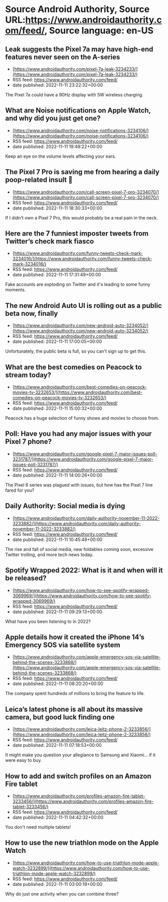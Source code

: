 # Source Android Authority, Source URL:https://www.androidauthority.com/feed/, Source language: en-US

## Leak suggests the Pixel 7a may have high-end features never seen on the A-series
 - [https://www.androidauthority.com/pixel-7a-leak-3234233/](https://www.androidauthority.com/pixel-7a-leak-3234233/)
 - RSS feed: https://www.androidauthority.com/feed/
 - date published: 2022-11-11 23:22:32+00:00

The Pixel 7a could have a 90Hz display with 5W wireless charging.

## What are Noise notifications on Apple Watch, and why did you just get one?
 - [https://www.androidauthority.com/noise-notifications-3234106/](https://www.androidauthority.com/noise-notifications-3234106/)
 - RSS feed: https://www.androidauthority.com/feed/
 - date published: 2022-11-11 19:49:22+00:00

Keep an eye on the volume levels affecting your ears.

## The Pixel 7 Pro is saving me from hearing a daily poop-related insult 🤷
 - [https://www.androidauthority.com/call-screen-pixel-7-pro-3234070/](https://www.androidauthority.com/call-screen-pixel-7-pro-3234070/)
 - RSS feed: https://www.androidauthority.com/feed/
 - date published: 2022-11-11 18:30:33+00:00

If I didn't own a Pixel 7 Pro, this would probably be a real pain in the neck.

## Here are the 7 funniest imposter tweets from Twitter’s check mark fiasco
 - [https://www.androidauthority.com/funny-tweets-check-mark-3234016/](https://www.androidauthority.com/funny-tweets-check-mark-3234016/)
 - RSS feed: https://www.androidauthority.com/feed/
 - date published: 2022-11-11 17:31:49+00:00

Fake accounts are exploding on Twitter and it's leading to some funny moments.

## The new Android Auto UI is rolling out as a public beta now, finally
 - [https://www.androidauthority.com/new-android-auto-3234052/](https://www.androidauthority.com/new-android-auto-3234052/)
 - RSS feed: https://www.androidauthority.com/feed/
 - date published: 2022-11-11 17:00:05+00:00

Unfortunately, the public beta is full, so you can't sign up to get this.

## What are the best comedies on Peacock to stream today?
 - [https://www.androidauthority.com/best-comedies-on-peacock-movies-tv-3232653/](https://www.androidauthority.com/best-comedies-on-peacock-movies-tv-3232653/)
 - RSS feed: https://www.androidauthority.com/feed/
 - date published: 2022-11-11 15:00:32+00:00

Peacock has a huge selection of funny shows and movies to choose from.

## Poll: Have you had any major issues with your Pixel 7 phone?
 - [https://www.androidauthority.com/google-pixel-7-major-issues-poll-3231787/](https://www.androidauthority.com/google-pixel-7-major-issues-poll-3231787/)
 - RSS feed: https://www.androidauthority.com/feed/
 - date published: 2022-11-11 14:00:26+00:00

The Pixel 6 series was plagued with issues, but how has the Pixel 7 line fared for you?

## Daily Authority: Social media is dying
 - [https://www.androidauthority.com/daily-authority-november-11-2022-3233882/](https://www.androidauthority.com/daily-authority-november-11-2022-3233882/)
 - RSS feed: https://www.androidauthority.com/feed/
 - date published: 2022-11-11 10:45:48+00:00

The rise and fall of social media, new foldables coming soon, excessive Twitter trolling, and more tech news today.

## Spotify Wrapped 2022: What is it and when will it be released?
 - [https://www.androidauthority.com/how-to-see-spotify-wrapped-3069969/](https://www.androidauthority.com/how-to-see-spotify-wrapped-3069969/)
 - RSS feed: https://www.androidauthority.com/feed/
 - date published: 2022-11-11 09:29:13+00:00

What have you been listening to in 2022?

## Apple details how it created the iPhone 14’s Emergency SOS via satellite system
 - [https://www.androidauthority.com/apple-emergency-sos-via-satellite-behind-the-scenes-3233868/](https://www.androidauthority.com/apple-emergency-sos-via-satellite-behind-the-scenes-3233868/)
 - RSS feed: https://www.androidauthority.com/feed/
 - date published: 2022-11-11 08:20:20+00:00

The company spent hundreds of millions to bring the feature to life.

## Leica’s latest phone is all about its massive camera, but good luck finding one
 - [https://www.androidauthority.com/leica-leitz-phone-2-3233856/](https://www.androidauthority.com/leica-leitz-phone-2-3233856/)
 - RSS feed: https://www.androidauthority.com/feed/
 - date published: 2022-11-11 07:18:53+00:00

It might make you question your allegiance to Samsung and Xiaomi... if it were easy to buy.

## How to add and switch profiles on an Amazon Fire tablet
 - [https://www.androidauthority.com/profiles-amazon-fire-tablet-3233456/](https://www.androidauthority.com/profiles-amazon-fire-tablet-3233456/)
 - RSS feed: https://www.androidauthority.com/feed/
 - date published: 2022-11-11 04:42:32+00:00

You don't need multiple tablets!

## How to use the new triathlon mode on the Apple Watch
 - [https://www.androidauthority.com/how-to-use-triathlon-mode-apple-watch-3232899/](https://www.androidauthority.com/how-to-use-triathlon-mode-apple-watch-3232899/)
 - RSS feed: https://www.androidauthority.com/feed/
 - date published: 2022-11-11 03:00:19+00:00

Why do just one activity when you can combine three?

